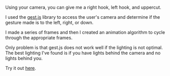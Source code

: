 Using your camera, you can give me a right hook, left hook, and uppercut.

I used the [gest.js](https://github.com/hdmchl/gest.js) library to access the user's camera and determine if the gesture made is to the left, right, or down.

I made a series of frames and then I created an animation algorithm to cycle through the appropriate frames.

Only problem is that gest.js does not work well if the lighting is not optimal. The best lighting I've found is if you have lights behind the camera and no lights behind you. 

Try it out [here](https://saanderson1987.github.io/punch-me/).
